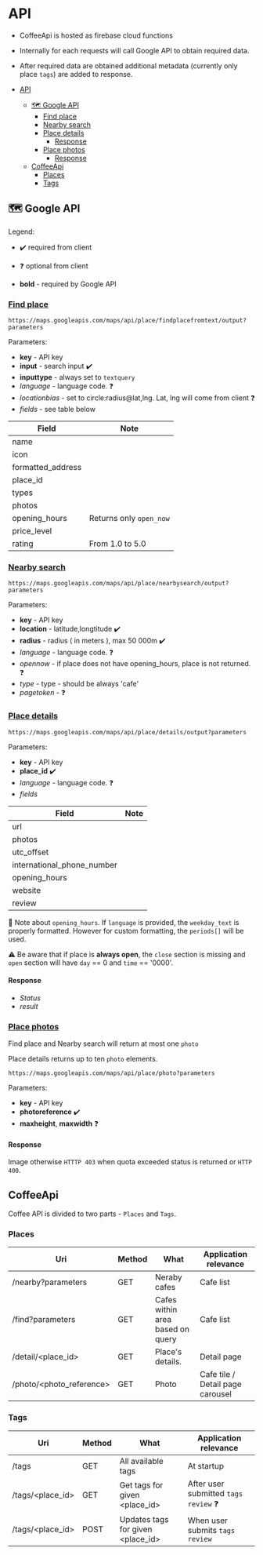 # API 

- CoffeeApi is hosted as firebase cloud functions 
- Internally for each requests will call Google API to obtain required data.
- After required data are obtained additional metadata (currently only place `tags`) are added to response.

- [API](#api)
  - [:world_map: Google API](#world_map-google-api)
    - [Find place](#find-place)
    - [Nearby search](#nearby-search)
    - [Place details](#place-details)
      - [Response](#response)
    - [Place photos](#place-photos)
      - [Response](#response-1)
  - [CoffeeApi](#coffeeapi)
    - [Places](#places)
    - [Tags](#tags)

## :world_map: Google API

Legend:

* :heavy_check_mark: required from client 
* :question: optional from client

* **bold** - required by Google API

### [Find place](https://developers.google.com/places/web-service/search#FindPlaceRequests)

```
https://maps.googleapis.com/maps/api/place/findplacefromtext/output?parameters
```

Parameters: 
* **key** - API key
* **input** - search input :heavy_check_mark:
* **inputtype** - always set to `textquery`
* *language* - language code. :question:
* *locationbias* - set to circle:radius@lat,lng. Lat, lng will come from client :question: 
* *fields* - see table below

| Field             | Note                    |
| ----------------- | ----------------------- |
| name              |                         |
| icon              |                         |
| formatted_address |                         |
| place_id          |                         |
| types             |                         |
| photos            |                         |
| opening_hours     | Returns only `open_now` |
| price_level       |                         |
| rating            | From 1.0 to 5.0         |

### [Nearby search](https://developers.google.com/places/web-service/search#PlaceSearchRequests)
```
https://maps.googleapis.com/maps/api/place/nearbysearch/output?parameters
```

Parameters: 
* **key** - API key
* **location** - latitude,longtitude :heavy_check_mark:
* **radius** - radius ( in meters ), max 50 000m :heavy_check_mark:
* *language* - language code. :question:
* *opennow* - if place does not have opening_hours, place is not returned. :question:
* *type* - type - should be always 'cafe'
* *pagetoken* - :question: 


### [Place details](https://developers.google.com/places/web-service/details)

```
https://maps.googleapis.com/maps/api/place/details/output?parameters
```

Parameters: 
* **key** - API key
* **place_id** :heavy_check_mark:
* *language* - language code. :question:
* *fields* 

| Field                      | Note |
| -------------------------- | ---- |
| url                        |      |
| photos                     |      |
| utc_offset                 |      |
| international_phone_number |      |
| opening_hours              |      |
| website                    |      |
| review                     |      |

:bookmark_tabs: Note about `opening_hours`. If `language` is provided, the `weekday_text` is properly formatted. However for custom formatting, the `periods[]` will be used. 

:warning: Be aware that if place is **always open**, the `close` section is missing and `open` section will have `day` == 0 and `time` == '0000'.


#### Response
* *Status*
* *result*


### [Place photos](https://developers.google.com/places/web-service/photos)
Find place and Nearby search will return at most one `photo` 

Place details returns up to ten `photo` elements.


```
https://maps.googleapis.com/maps/api/place/photo?parameters
```

Parameters: 
* **key** - API key
* **photoreference** :heavy_check_mark:
* **maxheight**, **maxwidth** :question:

#### Response
Image otherwise `HTTTP 403` when quota exceeded status is returned or `HTTP 400`. 


## CoffeeApi

Coffee API is divided to two parts - `Places` and `Tags`.

### Places

| Uri                      | Method | What                             | Application relevance            |
| ------------------------ | ------ | -------------------------------- | -------------------------------- |
| /nearby?parameters       | GET    | Neraby cafes                     | Cafe list                        |
| /find?parameters         | GET    | Cafes within area based on query | Cafe list                        |
| /detail/<place_id>       | GET    | Place's details.                 | Detail page                      |
| /photo/<photo_reference> | GET    | Photo                            | Cafe tile / Detail page carousel |

### Tags

| Uri              | Method | What                              | Application relevance                         |
| ---------------- | ------ | --------------------------------- | --------------------------------------------- |
| /tags            | GET    | All available tags                | At startup                                    |
| /tags/<place_id> | GET    | Get tags for given <place_id>     | After user submitted `tags review` :question: |
| /tags/<place_id> | POST   | Updates tags for given <place_id> | When user submits `tags review`               |
